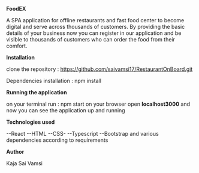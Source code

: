 

**FoodEX**

  A SPA application for offline restaurants and fast food center to become digital and serve across thousands of customers.
  By providing the basic details of your business now you can register in our application and be visible to thousands of customers who can order the food from their 
  comfort.

**Installation**

clone the repository : https://github.com/saivamsi17/RestaurantOnBoard.git

Dependencies installation : npm install

**Running the application**

on your terminal run : npm start
on your browser open **localhost3000** and now you can see the application up and running

**Technologies used**

--React
--HTML
--CSS-
--Typescript
--Bootstrap
and various dependencies according to requirements

**Author**

Kaja Sai Vamsi
